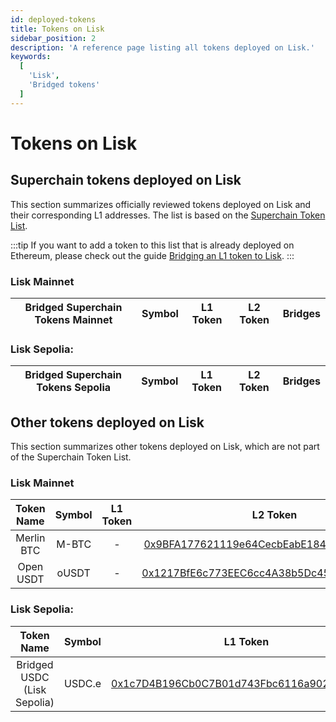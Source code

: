 ```yaml
---
id: deployed-tokens
title: Tokens on Lisk
sidebar_position: 2
description: 'A reference page listing all tokens deployed on Lisk.'
keywords:
  [
    'Lisk',
    'Bridged tokens'
  ]
---
```


# Tokens on Lisk

## Superchain tokens deployed on Lisk

This section summarizes officially reviewed tokens deployed on Lisk and their corresponding L1 addresses.
The list is based on the [Superchain Token List](https://github.com/ethereum-optimism/ethereum-optimism.github.io).

:::tip
If you want to add a token to this list that is already deployed on Ethereum, please check out the guide [Bridging an L1 token to Lisk](/building-on-lisk/add-token-to-lisk/index.md).
:::

### Lisk Mainnet

| Bridged Superchain Tokens Mainnet | Symbol | L1 Token          | L2 Token           | Bridges |
| :---------------------: | :-----: |:-----------------: | :-----------------: | :------: |

### Lisk Sepolia:
| Bridged Superchain Tokens Sepolia | Symbol | L1 Token          | L2 Token           | Bridges |
| :---------------------: | :-----: |:-----------------: | :-----------------: | :------: |

## Other tokens deployed on Lisk

This section summarizes other tokens deployed on Lisk, which are not part of the Superchain Token List.

### Lisk Mainnet

| Token Name             | Symbol | L1 Token           | L2 Token           | Bridges  |
| :---------------------: | :-----: |:-----------------: | :-----------------: | :------: |
| Merlin BTC | M-BTC | - | [0x9BFA177621119e64CecbEabE184ab9993E2ef727](https://blockscout.lisk.com/address/0x9BFA177621119e64CecbEabE184ab9993E2ef727) | [0x33F2EfCcaaFAb04561F815B0059b0B1E9F7DB211](https://blockscout.lisk.com/address/0x33F2EfCcaaFAb04561F815B0059b0B1E9F7DB211) (L2)|
| Open USDT | oUSDT | - | [0x1217BfE6c773EEC6cc4A38b5Dc45B92292B6E189](https://blockscout.lisk.com/address/0x1217BfE6c773EEC6cc4A38b5Dc45B92292B6E189) | - |

### Lisk Sepolia:
| Token Name             | Symbol | L1 Token           | L2 Token           | Bridges  |
| :---------------------: | :-----: |:-----------------: | :-----------------: | :------: |
| Bridged USDC (Lisk Sepolia) | USDC.e | [0x1c7D4B196Cb0C7B01d743Fbc6116a902379C7238](https://sepolia.etherscan.io/address/0x1c7D4B196Cb0C7B01d743Fbc6116a902379C7238) | [0x0E82fDDAd51cc3ac12b69761C45bBCB9A2Bf3C83](https://sepolia-blockscout.lisk.com/address/0x0E82fDDAd51cc3ac12b69761C45bBCB9A2Bf3C83) | [0x8454EAd8e8B6D63951033F38D61A5F0AC6f40279](https://sepolia.etherscan.io/address/0x8454EAd8e8B6D63951033F38D61A5F0AC6f40279) (L1)<br/> [0x45c01066E6b913D2EF4ad48E3629E66Ae41904b1](https://sepolia-blockscout.lisk.com/address/0x45c01066E6b913D2EF4ad48E3629E66Ae41904b1) (L2)|
